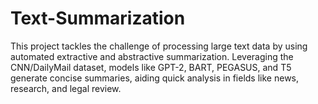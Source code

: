 # Text-Summarization
This project tackles the challenge of processing large text data by using automated extractive and abstractive summarization. Leveraging the CNN/DailyMail dataset, models like GPT-2, BART, PEGASUS, and T5 generate concise summaries, aiding quick analysis in fields like news, research, and legal review.
